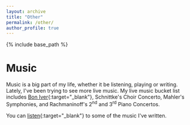 ```yaml
---
layout: archive
title: "Other"
permalink: /other/
author_profile: true
---
```


{% include base_path %}

Music
======

Music is a big part of my life, whether it be listening, playing or writing.  Lately, I've been trying to see more live music.  My live music bucket list includes [Bon Iver](https://boniver.org/){:target="_blank"}, Schnittke's Choir Concerto, Mahler's Symphonies, and Rachmaninoff's 2<sup>nd</sup> and 3<sup>rd</sup> Piano Concertos.

You can [listen](https://icgeorge.bandcamp.com/){:target="_blank"} to some of the music I've written.